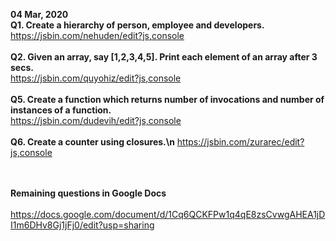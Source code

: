**04 Mar, 2020** <br/>
**Q1. Create a hierarchy of person, employee and developers.<br/>**
https://jsbin.com/nehuden/edit?js,console <br/><br/>
**Q2. Given an array, say [1,2,3,4,5]. Print each element of an array after 3 secs.<br/>**
https://jsbin.com/quyohiz/edit?js,console <br/><br/>
**Q5. Create a function which returns number of invocations and number of instances of a function.<br/>**
https://jsbin.com/dudevih/edit?js,console <br/><br/>
**Q6. Create a counter using closures.\n**
https://jsbin.com/zurarec/edit?js,console <br/><br/><br/> 

**Remaining questions in Google Docs** <br/><br/>
https://docs.google.com/document/d/1Cq6QCKFPw1q4qE8zsCvwgAHEA1jDI1m6DHv8Gj1jFj0/edit?usp=sharing

